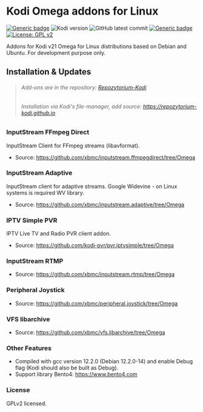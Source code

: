 # Kodi Omega addons for Linux
[![Generic badge](https://img.shields.io/badge/Platform-KODI-<COLOR>.svg)](https://kodi.tv/)
![Kodi version](https://img.shields.io/badge/Versions-21-orange)
![GitHub latest commit](https://img.shields.io/github/last-commit/zuzia-dev/Kodi-Omega-addons-for-Linux?color=00BFFF)
[![Generic badge](https://img.shields.io/badge/Repository-Available-yellow.svg)](https://github.com/Repozytorium-Kodi/Repozytorium-Kodi/releases/download/v1.0.4/Repozytorium-Kodi-1.0.4.zip/)
[![License: GPL v2](https://img.shields.io/badge/License-GPL_v2-blue.svg)](https://www.gnu.org/licenses/old-licenses/gpl-2.0.html)

Addons for Kodi v21 Omega for Linux distributions based on Debian and Ubuntu. For development purpose only.

## Installation & Updates
> ###### Add-ons are in the repository: [Repozytorium-Kodi](https://repozytorium-kodi.github.io/Repozytorium-Kodi.zip)
> ###### Installation via Kodi's file-manager, add source: https://repozytorium-kodi.github.io

### InputStream FFmpeg Direct
InputStream Client for FFmpeg streams (libavformat).
- Source: https://github.com/xbmc/inputstream.ffmpegdirect/tree/Omega

### InputStream Adaptive
InputStream client for adaptive streams.
Google Widevine - on Linux systems is required WV library.
- Source: https://github.com/xbmc/inputstream.adaptive/tree/Omega

### IPTV Simple PVR
IPTV Live TV and Radio PVR client addon.
 - Source: https://github.com/kodi-pvr/pvr.iptvsimple/tree/Omega
 
### InputStream RTMP
- Source: https://github.com/xbmc/inputstream.rtmp/tree/Omega

### Peripheral Joystick
- Source: https://github.com/xbmc/peripheral.joystick/tree/Omega

### VFS libarchive
- Source: https://github.com/xbmc/vfs.libarchive/tree/Omega

### Other Features
- Compiled with gcc version 12.2.0 (Debian 12.2.0-14) and enable Debug flag (Kodi should also be built as Debug).
- Support library Bento4: https://www.bento4.com

### License
GPLv2 licensed.
